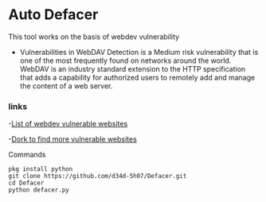 
# Auto Defacer
This tool works on the basis of webdev vulnerability

- Vulnerabilities in WebDAV Detection is a Medium risk vulnerability that is one of the most frequently found on networks around the world. WebDAV is an industry standard extension to the HTTP specification that adds a capability for authorized users to remotely add and manage the content of a web server.

### links
-[List of webdev vulnerable websites](https://raw.githubusercontent.com/d34d-5h07/Defacer/master/list.txt) 

-[Dork to find more vulnerable websites](https://raw.githubusercontent.com/d34d-5h07/Defacer/master/Dork.txt)

Commands

```
pkg install python
git clone https://github.com/d34d-5h07/Defacer.git
cd Defacer
python defacer.py
